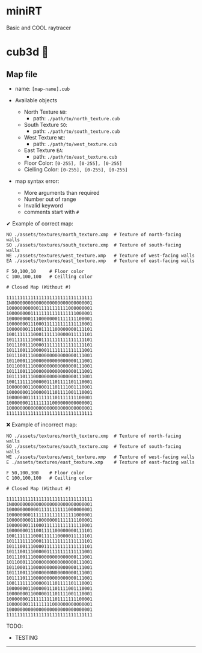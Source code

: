 # miniRT
Basic and COOL raytracer
# cub3d 🧊

## Map file

- name: `[map-name].cub`
- Available objects

	-	North Texture `NO`:
		- path: `./path/to/north_texture.cub`
	-	South Texture `SO`:
		- path: `./path/to/south_texture.cub`
	-	West Texture `WE`:
		- path: `./path/to/west_texture.cub`
	-	East Texture `EA`:
		- path: `./path/to/east_texture.cub`
	- Floor Color: `[0-255], [0-255], [0-255]`
	- Cielling Color: `[0-255], [0-255], [0-255]`
- map syntax error:
	- More arguments than required
	- Number out of range
	- Invalid keyword
	- comments start with `#`

✔ Example of correct map:

```
NO ./assets/textures/north_texture.xmp	# Texture of north-facing walls
SO ./assets/textures/south_texture.xmp	# Texture of south-facing walls
WE ./assets/textures/west_texture.xmp	# Texture of west-facing walls
EA ./assets/textures/east_texture.xmp	# Texture of east-facing walls

F 50,100,10		# Floor color
C 100,100,100	# Ceilling color

# Closed Map (Without #)

11111111111111111111111111111111
1N000000000000000000000000000001
10000000000011111111111000000001
10000000011111111111111111000001
10000000011100000001111111100001
10000000111000111111111111110001
10000000111001111100000000111101
10011111110001111110000011111101
10111111110001111111111111111101
10111001110000111111111111111101
10111001110000011111111111111001
10111001110000000000000000111001
10110001110000000000000000111001
10110001110000000000000000111001
10111001110000000000000000111001
10111101110000000000000000111001
10011111110000011101111101110001
10000000110000011101111001110001
10000000110000011101111001110001
10000000111111111101111111100001
10000000111111111000000000000001
10000000000000000000000000000001
11111111111111111111111111111111

```

❌ Example of incorrect map:

```
NO ./assets/textures/north_texture.xmp	# Texture of north-facing walls
SO ./assets/textures/south_texture.xmp	# Texture of south-facing walls
WE ./assets/textures/west_texture.xmp	# Texture of west-facing walls
E ./assets/textures/east_texture.xmp	# Texture of east-facing walls

F 50,100,300	# Floor color
C 100,100,100	# Ceilling color

# Closed Map (Without #)

11111111111111111111111111111111
1N000000000000000000000000000001
10000000000011111111111000000001
10000000011111111111111111000001
10000000011100000001111111100001
10000000111000111111111111110001
10000000111001111100000000111101
10011111110001111110000011111101
10111111110001111111111111111101
10111001110000111111111111111101
10111001110000011111111111111001
10111001110000000000000000111001
10110001110000000000000000111001
10110001110000000000000000111001
10111001110000000N00000000111001
10111101110000000000000000111001
10011111110000011101111101110001
10000000110000011101111001110001
10000000110000011101111001110001
10000000111111111101111111100001
10000000111111111000000000000001
10000000000000000000000000000001
11111111111111111111111111111111

```
TODO:

- TESTING

---
